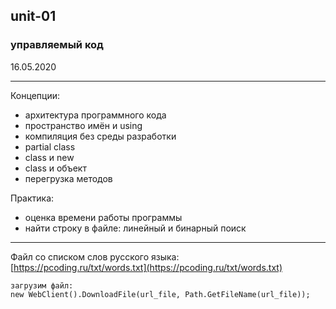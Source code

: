 ## unit-01
### управляемый код

16.05.2020  

---  

Концепции:  
* архитектура программного кода
* пространство имён и using
* компиляция без среды разработки
* partial class
* class и new
* class и объект
* перегрузка методов

Практика:  
* оценка времени работы программы
* найти строку в файле: линейный и бинарный поиск

---  

Файл со списком слов русского языка:  
[https://pcoding.ru/txt/words.txt](https://pcoding.ru/txt/words.txt)  

```
загрузим файл:	
new WebClient().DownloadFile(url_file, Path.GetFileName(url_file));
```